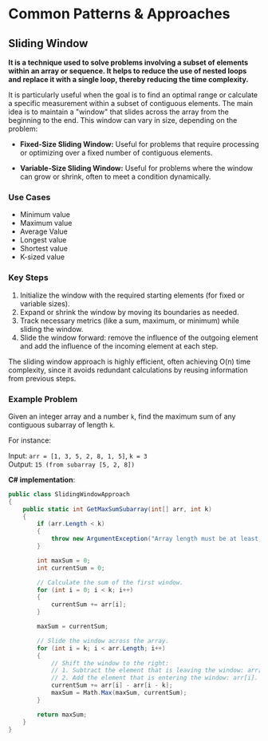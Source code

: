 # Common Patterns & Approaches

## Sliding Window

**It is a technique used to solve problems involving a subset of elements within an array or sequence. 
It helps to reduce the use of nested loops and replace it with a single loop, thereby reducing the time complexity.**  

It is particularly useful when the goal is to find an optimal range or calculate a specific measurement 
within a subset of contiguous elements. The main idea is to maintain a "window" that slides across 
the array from the beginning to the end. This window can vary in size, depending on the problem:

 - **Fixed-Size Sliding Window:** Useful for problems that require processing or optimizing over a fixed number of contiguous elements.

 - **Variable-Size Sliding Window:** Useful for problems where the window can grow or shrink, often to meet a condition dynamically.

### Use Cases

 - Minimum value
 - Maximum value
 - Average Value
 - Longest value
 - Shortest value
 - K-sized value

### Key Steps

 1. Initialize the window with the required starting elements (for fixed or variable sizes).
 2. Expand or shrink the window by moving its boundaries as needed.
 3. Track necessary metrics (like a sum, maximum, or minimum) while sliding the window.
 4. Slide the window forward: remove the influence of the outgoing element and add the influence of the incoming element at each step.

The sliding window approach is highly efficient, often achieving O(n) time complexity, 
since it avoids redundant calculations by reusing information from previous steps.

### Example Problem

Given an integer array and a number `k`, find the maximum sum of any contiguous subarray of length `k`.

For instance:

Input: `arr = [1, 3, 5, 2, 8, 1, 5]`, `k = 3`  
Output: `15 (from subarray [5, 2, 8])`  

**C# implementation**:

```csharp
public class SlidingWindowApproach
{
    public static int GetMaxSumSubarray(int[] arr, int k)
    {
        if (arr.Length < k)
        {
            throw new ArgumentException("Array length must be at least k.");
        }

        int maxSum = 0;
        int currentSum = 0;

        // Calculate the sum of the first window.
        for (int i = 0; i < k; i++)
        {
            currentSum += arr[i];
        }

        maxSum = currentSum;

        // Slide the window across the array.
        for (int i = k; i < arr.Length; i++)
        {
            // Shift the window to the right:
            // 1. Subtract the element that is leaving the window: arr[i - k];
            // 2. Add the element that is entering the window: arr[i].
            currentSum += arr[i] - arr[i - k];
            maxSum = Math.Max(maxSum, currentSum);
        }

        return maxSum;
    }
}
```
